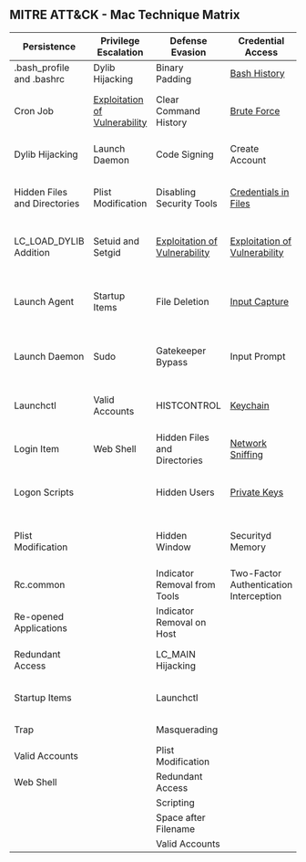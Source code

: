 ## MITRE ATT&CK - Mac Technique Matrix

| Persistence                  | Privilege Escalation                                                                              | Defense Evasion                                                                              | Credential Access                                                                              | Discovery                                                                                               | Lateral Movement                                                                                | Execution                | Collection                                              | Exfiltration                                  | Command and Control                                                       | 
|------------------------------|---------------------------------------------------------------------------------------------------|----------------------------------------------------------------------------------------------|------------------------------------------------------------------------------------------------|---------------------------------------------------------------------------------------------------------|-------------------------------------------------------------------------------------------------|--------------------------|---------------------------------------------------------|-----------------------------------------------|---------------------------------------------------------------------------| 
| .bash_profile and .bashrc    | Dylib Hijacking                                                                                   | Binary Padding                                                                               | [Bash History](Techniques/Credential_access/Bash_history.md)                                   | [Account Discovery](Techniques/Discovery/Account_discovery.md)                                          | AppleScript                                                                                     | AppleScript              | Automated Collection                                    | Automated Exfiltration                        | [Commonly Used Port](Techniques/Command_and_control/Commonly_used_port.md)| 
| Cron Job                     | [Exploitation of Vulnerability](Techniques/Privilege_escalation/Exploitation_of_vulnerability.md) | Clear Command History                                                                        | [Brute Force](Techniques/Credential_access/Brute_force.md)                                     | Application Window Discovery                                                                            | Application Deployment Software                                                                 | Command-Line Interface   | Clipboard Data                                          | Data Compressed                               | Communication Through Removable Media                                     | 
| Dylib Hijacking              | Launch Daemon                                                                                     | Code Signing                                                                                 | Create Account                                                                                 | [File and Directory Discovery](Techniques/Discovery/File_and_directory_discovery.md)                    | [Exploitation of Vulnerability](Techniques/Lateral_movement/Exploitation_of_vulnerability.md)   | Graphical User Interface | Data Staged                                             | Data Encrypted                                | Connection Proxy                                                          | 
| Hidden Files and Directories | Plist Modification                                                                                | Disabling Security Tools                                                                     | [Credentials in Files](Techniques/Credential_access/Credentials_in_files.md)                   | [Network Share Discovery](Techniques/Discovery/Network_share_discovery.md)                              | Logon Scripts                                                                                   | Launchctl                | Data from Local System                                  | Data Transfer Size Limits                     | Custom Command and Control Protocol                                       | 
| LC_LOAD_DYLIB Addition       | Setuid and Setgid                                                                                 | [Exploitation of Vulnerability](Techniques/Defense_evasion/Exploitation_of_vulnerability.md) | [Exploitation of Vulnerability](Techniques/Credential_access/Exploitation_of_vulnerability.md) | Permission Groups Discovery                                                                             | [Remote File Copy](Techniques/Lateral_movement/Remote_file_copy.md)                             | Scripting                | Data from Network Shared Drive                          | Exfiltration Over Alternative Protocol        | Custom Cryptographic Protocol                                             | 
| Launch Agent                 | Startup Items                                                                                     | File Deletion                                                                                | [Input Capture](Techniques/Credential_access/Input_capture.md)                                 | Process Discovery                                                                                       | [Remote Services](Techniques/Lateral_movement/Remote_services.md)                               | Source                   | Data from Removable Media                               | Exfiltration Over Command and Control Channel | Data Encoding                                                             | 
| Launch Daemon                | Sudo                                                                                              | Gatekeeper Bypass                                                                            | Input Prompt                                                                                   | [Remote System Discovery](Techniques/Discovery/Remote_system_discovery.md)                              | Third-party Software                                                                            | Space after Filename     | [Input Capture](Techniques/Collection/Input_capture.md) | Exfiltration Over Other Network Medium        | Data Obfuscation                                                          | 
| Launchctl                    | Valid Accounts                                                                                    | HISTCONTROL                                                                                  | [Keychain](Techniques/Credential_access/Keychain.md)                                           | Security Software Discovery                                                                             |                                                                                                 | Third-party Software     | Screen Capture                                          | Exfiltration Over Physical Medium             | Fallback Channels                                                         | 
| Login Item                   | Web Shell                                                                                         | Hidden Files and Directories                                                                 | [Network Sniffing](Techniques/Credential_access/Network_sniffing.md)                           | System Information Discovery                                                                            |                                                                                                 | Trap                     |                                                         | Scheduled Transfer                            | Multi-Stage Channels                                                      | 
| Logon Scripts                |                                                                                                   | Hidden Users                                                                                 | [Private Keys](Techniques/Credential_access/Private_keys.md)                                   | [System Network Configuration Discovery](Techniques/Discovery/System_network_configuration_discovery.md)|                                                                                                 |                          |                                                         |                                               | Multiband Communication                                                   | 
| Plist Modification           |                                                                                                   | Hidden Window                                                                                | Securityd Memory                                                                               | [System Network Connections Discovery](Techniques/Discovery/System_network_connections_discovery.md)    |                                                                                                 |                          |                                                         |                                               | Multilayer Encryption                                                     | 
| Rc.common                    |                                                                                                   | Indicator Removal from Tools                                                                 | Two-Factor Authentication Interception                                                         | System Owner/User Discovery                                                                             |                                                                                                 |                          |                                                         |                                               | [Remote File Copy](Techniques/Command_and_control/Remote_file_copy.md)    | 
| Re-opened Applications       |                                                                                                   | Indicator Removal on Host                                                                    |                                                                                                | [Network Service Scanning](Techniques/Discovery/Network_service_scanning.md)                            |                                                                                                 |                          |                                                         |                                               | Standard Application Layer Protocol                                       | 
| Redundant Access             |                                                                                                   | LC_MAIN Hijacking                                                                            |                                                                                                |                                                                                                         |                                                                                                 |                          |                                                         |                                               | Standard Cryptographic Protocol                                           | 
| Startup Items                |                                                                                                   | Launchctl                                                                                    |                                                                                                |                                                                                                         |                                                                                                 |                          |                                                         |                                               | Standard Non-Application Layer Protocol                                   | 
| Trap                         |                                                                                                   | Masquerading                                                                                 |                                                                                                |                                                                                                         |                                                                                                 |                          |                                                         |                                               | Uncommonly Used Port                                                      | 
| Valid Accounts               |                                                                                                   | Plist Modification                                                                           |                                                                                                |                                                                                                         |                                                                                                 |                          |                                                         |                                               | Web Service                                                               | 
| Web Shell                    |                                                                                                   | Redundant Access                                                                             |                                                                                                |                                                                                                         |                                                                                                 |                          |                                                         |                                               |                                                                           | 
|                              |                                                                                                   | Scripting                                                                                    |                                                                                                |                                                                                                         |                                                                                                 |                          |                                                         |                                               |                                                                           | 
|                              |                                                                                                   | Space after Filename                                                                         |                                                                                                |                                                                                                         |                                                                                                 |                          |                                                         |                                               |                                                                           | 
|                              |                                                                                                   | Valid Accounts                                                                               |                                                                                                |                                                                                                         |                                                                                                 |                          |                                                         |                                               |                                                                           | 

